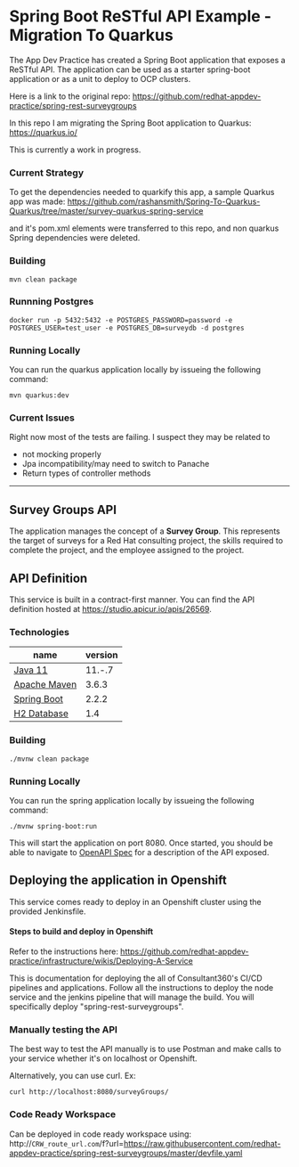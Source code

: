 # Spring Boot ReSTful API Example - Migration To Quarkus
The App Dev Practice has created a Spring Boot application that exposes a ReSTful API. The application can be used as a starter spring-boot application or as a unit to deploy to OCP clusters. 

Here is a link to the original repo: https://github.com/redhat-appdev-practice/spring-rest-surveygroups

In this repo I am migrating the Spring Boot application to Quarkus: https://quarkus.io/

This is currently a work in progress.

### Current Strategy
To get the dependencies needed to quarkify this app, a sample Quarkus app was made: https://github.com/rashansmith/Spring-To-Quarkus-Quarkus/tree/master/survey-quarkus-spring-service

and it's pom.xml elements were transferred to this repo, and non quarkus Spring dependencies were deleted. 


### Building 
```
mvn clean package
```

### Runnning Postgres

```
docker run -p 5432:5432 -e POSTGRES_PASSWORD=password -e POSTGRES_USER=test_user -e POSTGRES_DB=surveydb -d postgres
```

### Running Locally
You can run the quarkus application locally by issueing the following command:

```
mvn quarkus:dev
```

### Current Issues

Right now most of the tests are failing. I suspect they may be related to 
  - not mocking properly
  - Jpa incompatibility/may need to switch to Panache
  - Return types of controller methods




----------------------------------------------------------------------------------------------------------------------
## Survey Groups API
The application manages the concept of a **Survey Group**. This represents the target of surveys for a Red Hat consulting project, the skills required to complete the project, and the employee assigned to the project. 

## API Definition
This service is built in a contract-first manner.  You can find the API definition hosted at https://studio.apicur.io/apis/26569.


### Technologies
| name                                                                           | version   |
| ------------------------------------------------------------------------------ | --------- |
| [Java 11](https://www.oracle.com/java/technologies/javase-jdk11-downloads.html)| 11.-.7    |
| [Apache Maven](https://maven.apache.org/install.html)                          | 3.6.3     |
| [Spring Boot](https://spring.io/projects/spring-boot#learn)                    | 2.2.2     |
| [H2 Database](https://www.h2database.com/html/main.html)                       | 1.4       |

### Building 
```
./mvnw clean package
```

### Running Locally
You can run the spring application locally by issueing the following command:

```
./mvnw spring-boot:run
```

This will start the application on port 8080. Once started, you should be able to navigate to [OpenAPI Spec](http://localhost:8080/swagger-ui.html) for a description of the API exposed. 


## Deploying the application in Openshift

This service comes ready to deploy in an Openshift cluster using the provided Jenkinsfile.


#### Steps to build and deploy in Openshift

Refer to the instructions here: https://github.com/redhat-appdev-practice/infrastructure/wikis/Deploying-A-Service <br/>

This is documentation for deploying the all of Consultant360's CI/CD pipelines and applications. 
Follow all the instructions to deploy the node service and the jenkins pipeline that will manage the build.
You will specifically deploy "spring-rest-surveygroups".

### Manually testing the API

The best way to test the API manually is to use Postman and make calls to your service whether it's on localhost or Openshift. <br/>

Alternatively, you can use curl. Ex:
```
curl http://localhost:8080/surveyGroups/
```


### Code Ready Workspace

Can be deployed in code ready workspace using: http://`CRW_route_url.com`/f?url=https://raw.githubusercontent.com/redhat-appdev-practice/spring-rest-surveygroups/master/devfile.yaml
